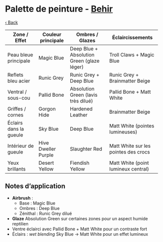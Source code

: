 # Palette de peinture - [Behir](https://www.dndbeyond.com/monsters/16804-behir)

[‹ Back](../index.md)

| Zone / Effet           | Couleur principale  | Ombres / Glazes                            | Éclaircissements                     |
| ---------------------- | ------------------- | ------------------------------------------ | ------------------------------------ |
| Peau bleue principale  | Magic Blue          | Deep Blue + Absolution Green (glaze léger) | Troll Claws + Magic Blue             |
| Reflets bleu acier     | Runic Grey          | Runic Grey + Deep Blue                     | Runic Grey + Brainmatter Beige       |
| Ventral / sous-cou     | Pallid Bone         | Absolution Green (lavis très dilué)        | Pallid Bone + Matt White             |
| Griffes / cornes       | Gorgon Hide         | Hardened Leather                           | Brainmatter Beige                    |
| Éclairs dans la gueule | Sky Blue            | Deep Blue                                  | Matt White (pointes lumineuses)      |
| Intérieur de gueule    | Hive Dweller Purple | Slaughter Red                              | Matt White sur les pointes des crocs |
| Yeux brillants         | Desert Yellow       | Fiendish Yellow                            | Matt White (point lumineux central)  |

## Notes d’application

- **Airbrush** :
  - Base : Magic Blue
  - Ombres : Deep Blue
  - Zénithal : Runic Grey dilué
- **Glaze** Absolution Green sur certaines zones pour un aspect humide reptilien
- Ventre éclairci avec Pallid Bone + Matt White pour un contraste fort
- Éclairs : _wet blending_ Sky Blue → Matt White pour un effet lumineux
